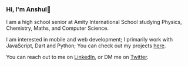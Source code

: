 ### Hi, I'm Anshul👋

I am a high school senior at Amity International School studying Physics, Chemistry, Maths, and Computer Science.

I am interested in mobile and web development; I primarily work with JavaScript, Dart and Python; You can check out my projects [here](https://anshul.tk). 

You can reach out to me on [LinkedIn](https://www.linkedin.com/in/anshulsaha/), or DM me on [Twitter](https://twitter.com/saha_anshul).

